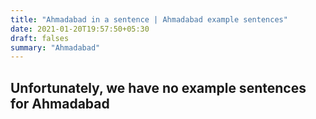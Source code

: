 ```yaml
---
title: "Ahmadabad in a sentence | Ahmadabad example sentences"
date: 2021-01-20T19:57:50+05:30
draft: falses
summary: "Ahmadabad"
---
```

## Unfortunately, we have no example sentences for Ahmadabad                 
